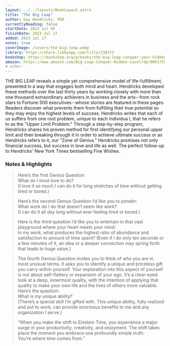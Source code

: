 ```yaml
---
layout: ../../layouts/BookLayout.astro
title: "The Big Leap"
author: Gay Hendricks, PhD
currentlyReading: false
startDate: 2023 Jul 05
finishDate: 2023 Jul 17
added: 2023 Jul 17
notes: true
coverImage: /covers/the-big-leap.webp
library: https://share.libbyapp.com/title/238273
bookshop: https://bookshop.org/p/books/the-big-leap-conquer-your-hidden-fear-and-take-life-to-the-next-level-gay-hendricks/15677083
amazon: https://www.amazon.com/Big-Leap-Conquer-Hidden-Level/dp/0061735361
# other: 
---
```


THE BIG LEAP reveals a simple yet comprehensive model of life-fulfillment, presented in a way that engages both mind and heart. Hendricks developed these methods over the last thirty years by working closely with more than one thousand extraordinary achievers in business and the arts--from rock stars to Fortune 500 executives--whose stories are featured in these pages. Readers discover what prevents them from fulfilling their true potential so they may enjoy the highest levels of success. Hendricks writes that each of us suffers from one root problem, unique to each individua l, that he refers to as the "Upper Limit Problem." Through a step-by-step program, Hendricks shares his proven method for first identifying our personal upper limit and then breaking through it in order to achieve ultimate success or as Hendricks refers to it, our "Zone of Genius." Hendricks promises not only financial success, but success in love and life as well. The perfect follow-up to Hendricks' New York Times bestselling Five Wishes.

### Notes & Highlights
> Here’s the first Genius Question:  
> What do I most love to do?  
> (I love it so much I can do it for long stretches of time without getting tired or bored.)

> Here’s the second Genius Question I’d like you to ponder:  
> What work do I do that doesn’t seem like work?  
> (I can do it all day long without ever feeling tired or bored.)  

> Here is the third question I’d like you to entertain in that vast playground where your heart meets your mind:  
> In my work, what produces the highest ratio of abundance and satisfaction to amount of time spent? (Even if I do only ten seconds or a few minutes of it, an idea or a deeper connection may spring forth that leads to huge value.)  

> The fourth Genius Question invites you to think of who you are in most unusual terms. It asks you to identify a unique and priceless gift you carry within yourself. Your exploration into this aspect of yourself is not about self-flattery or expansion of your ego. It’s a clear-eyed look at a deep, innermost quality, with the intention of applying that quality to make your own life and the lives of others more valuable. Here’s the question:  
> What is my unique ability?  
> (There’s a special skill I’m gifted with. This unique ability, fully realized and put to work, can provide enormous benefits to me and any organization I serve.)  

> “When you make the shift to Einstein Time, you experience a major surge in your productivity, creativity, and enjoyment. The shift takes place the moment you embrace one profoundly simple truth:  
> You’re where time comes from.”  

